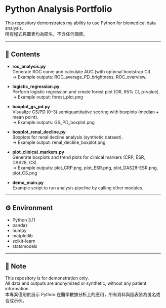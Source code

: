 # Python Analysis Portfolio

This repository demonstrates my ability to use Python for biomedical data analysis.  
所有程式與圖表均為匿名，不含任何個資。

---

## 📂 Contents
- **roc_analysis.py**  
  Generate ROC curve and calculate AUC (with optional bootstrap CI).  
  → Example outputs: ROC_average_PD_brightness, ROC_overview.

- **logistic_regression.py**  
  Perform logistic regression and create forest plot (OR, 95% CI, p-value).  
  → Example output: forest_plot.png

- **boxplot_gs_pd.py**  
  Visualize GS/PD (0–3) semiquantitative scoring with boxplots (median + mean point).  
  → Example outputs: GS_PD_boxplot.png

- **boxplot_renal_decline.py**  
  Boxplots for renal decline analysis (synthetic dataset).  
  → Example output: renal_decline_boxplot.png

- **plot_clinical_markers.py**  
  Generate boxplots and trend plots for clinical markers (CRP, ESR, DAS28, CS).  
  → Example outputs: plot_CRP.png, plot_ESR.png, plot_DAS28-ESR.png, plot_CS.png

- **demo_main.py**  
  Example script to run analysis pipeline by calling other modules.

---

## ⚙️ Environment
- Python 3.11
- pandas
- numpy
- matplotlib
- scikit-learn
- statsmodels

---

## 📝 Note
This repository is for demonstration only.  
All data and outputs are anonymized or synthetic, without any patient information.  
本專案僅用於展示 Python 在醫學數據分析上的應用，所有資料與圖表皆為匿名或合成示例。
